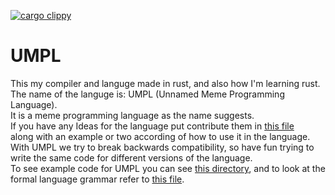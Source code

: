 [![cargo clippy](https://github.com/mendelsshop/UMPL/actions/workflows/cargo_clippy.yml/badge.svg)](https://github.com/mendelsshop/UMPL/actions/workflows/cargo_clippy.yml)
# UMPL
This my compiler and languge made in rust, and also how I'm learning rust.
<br>
The name of the languge is: UMPL (Unnamed Meme Programming Language).
<br>
It is a meme programming language as the name suggests.
<br>
If you have any Ideas for the language put contribute them in [this file](https://github.com/mendelsshop/compiler/blob/main/Ideas.md)
<br>
along with an example or two according of how to use it in the language.
<br>
With UMPL we try to break backwards compatibility, so have fun trying to write the same code for different versions of the language.
<br>
To see example code for UMPL you can see [this directory](https://github.com/mendelsshop/UMPL/tree/main/umpl_examples), and to look at the formal language grammar refer to [this file](https://github.com/mendelsshop/UMPL/blob/main/grammer.md).